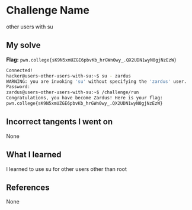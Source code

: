 # Challenge Name
other users with su

## My solve
**Flag:** `pwn.college{sK9N5xmUZGE6pbvKb_hrGWn0wy_.QX2UDN1wyN0gjNzEzW}`

```bash
Connected!
hacker@users~other-users-with-su:~$ su - zardus
WARNING: you are invoking 'su' without specifying the 'zardus' user.
Password:
zardus@users~other-users-with-su:~$ /challenge/run
Congratulations, you have become Zardus! Here is your flag:
pwn.college{sK9N5xmUZGE6pbvKb_hrGWn0wy_.QX2UDN1wyN0gjNzEzW}
```
## Incorrect tangents I went on
None

## What I learned
I learned to use su for other users other than root

## References 
None
